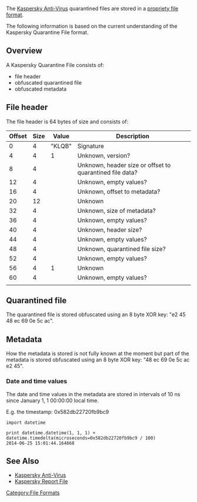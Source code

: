 The [Kaspersky Anti-Virus](Kaspersky_Anti-Virus "wikilink") quarantined
files are stored in a [propriety file format](File_formats "wikilink").

The following information is based on the current understanding of the
Kaspersky Quarantine File format.

## Overview

A Kaspersky Quarantine File consists of:

- file header
- obfuscated quarantined file
- obfuscated metadata

## File header

The file header is 64 bytes of size and consists of:

| Offset | Size | Value  | Description                                              |
|--------|------|--------|----------------------------------------------------------|
| 0      | 4    | "KLQB" | Signature                                                |
| 4      | 4    | 1      | Unknown, version?                                        |
| 8      | 4    |        | Unknown, header size or offset to quarantined file data? |
| 12     | 4    |        | Unknown, empty values?                                   |
| 16     | 4    |        | Unknown, offset to metadata?                             |
| 20     | 12   |        | Unknown                                                  |
| 32     | 4    |        | Unknown, size of metadata?                               |
| 36     | 4    |        | Unknown, empty values?                                   |
| 40     | 4    |        | Unknown, header size?                                    |
| 44     | 4    |        | Unknown, empty values?                                   |
| 48     | 4    |        | Unknown, quarantined file size?                          |
| 52     | 4    |        | Unknown, empty values?                                   |
| 56     | 4    | 1      | Unknown                                                  |
| 60     | 4    |        | Unknown, empty values?                                   |
|        |      |        |                                                          |

## Quarantined file

The quarantined file is stored obfuscated using an 8 byte XOR key: "e2
45 48 ec 69 0e 5c ac".

## Metadata

How the metadata is stored is not fully known at the moment but part of
the metadata is stored obfuscated using an 8 byte XOR key: "48 ec 69 0e
5c ac e2 45".

### Date and time values

The date and time values in the metadata are stored in intervals of 10
ns since January 1, 1 00:00:00 local time.

E.g. the timestamp: 0x582db22720fb9bc9

    import datetime

    print datetime.datetime(1, 1, 1) + datetime.timedelta(microseconds=0x582db22720fb9bc9 / 100)
    2014-06-25 15:01:44.164668

## See Also

- [Kaspersky Anti-Virus](Kaspersky_Anti-Virus "wikilink")
- [Kaspersky Report File](Kaspersky_Report_File "wikilink")

[Category:File Formats](Category:File_Formats "wikilink")